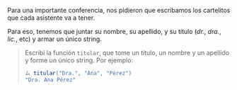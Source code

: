 Para una importante conferencia, nos pidieron que escribamos los cartelitos que cada asistente va a tener. 

Para eso, tenemos que juntar su nombre, su apellido, y su título (_dr._, _dra._, _lic._, etc) y armar un único string. 

> Escribí la función `titular`, que tome un título, un nombre y un apellido y forme un único string. Por ejemplo: 
> 
> ```javascript
> ム titular("Dra.", "Ana", "Pérez")
> "Dra. Ana Pérez"
> ```

